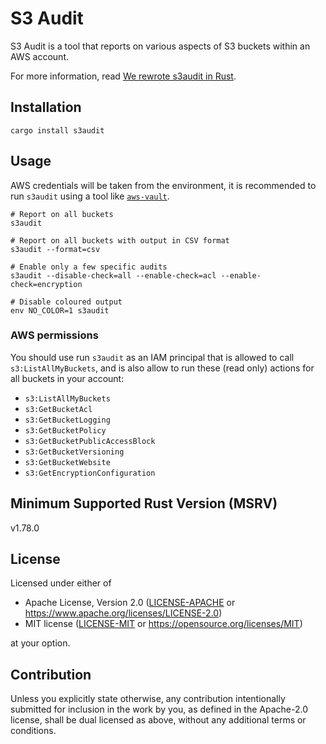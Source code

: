 # S3 Audit

S3 Audit is a tool that reports on various aspects of S3 buckets within an AWS
account.

For more information, read [We rewrote s3audit in Rust](https://scalefactory.com/blog/2021/10/27/we-rewrote-s3audit-in-rust/).

## Installation

```shell
cargo install s3audit
```

## Usage

AWS credentials will be taken from the environment, it is recommended to run
`s3audit` using a tool like [`aws-vault`].

```shell
# Report on all buckets
s3audit

# Report on all buckets with output in CSV format
s3audit --format=csv

# Enable only a few specific audits
s3audit --disable-check=all --enable-check=acl --enable-check=encryption

# Disable coloured output
env NO_COLOR=1 s3audit
```

### AWS permissions

You should use run `s3audit` as an IAM principal that is allowed to
call `s3:ListAllMyBuckets`, and is also allow to run these (read only)
actions for all buckets in your account:

- `s3:ListAllMyBuckets`
- `s3:GetBucketAcl`
- `s3:GetBucketLogging`
- `s3:GetBucketPolicy`
- `s3:GetBucketPublicAccessBlock`
- `s3:GetBucketVersioning`
- `s3:GetBucketWebsite`
- `s3:GetEncryptionConfiguration`

## Minimum Supported Rust Version (MSRV)

v1.78.0

## License

Licensed under either of

  * Apache License, Version 2.0
    ([LICENSE-APACHE] or https://www.apache.org/licenses/LICENSE-2.0)
  * MIT license
    ([LICENSE-MIT] or https://opensource.org/licenses/MIT)

at your option.


## Contribution

Unless you explicitly state otherwise, any contribution intentionally submitted
for inclusion in the work by you, as defined in the Apache-2.0 license, shall
be dual licensed as above, without any additional terms or conditions.

<!-- links -->
[`aws-vault`]: https://github.com/99designs/aws-vault
[LICENSE-APACHE]: LICENSE-APACHE
[LICENSE-MIT]: LICENSE-MIT
